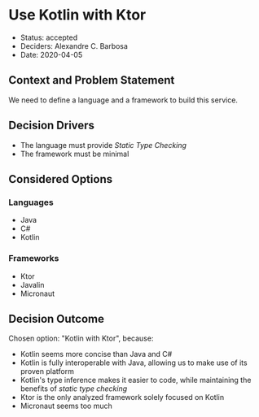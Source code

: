 # Use Kotlin with Ktor

* Status: accepted
* Deciders: Alexandre C. Barbosa
* Date: 2020-04-05

## Context and Problem Statement

We need to define a language and a framework to build this service.

## Decision Drivers

* The language must provide *Static Type Checking*
* The framework must be minimal

## Considered Options

### Languages
* Java
* C#
* Kotlin

### Frameworks
* Ktor
* Javalin
* Micronaut

## Decision Outcome

Chosen option: "Kotlin with Ktor", because:

* Kotlin seems more concise than Java and C#
* Kotlin is fully interoperable with Java, allowing us to make use of its proven platform
* Kotlin's type inference makes it easier to code, while maintaining the benefits of *static type checking*
* Ktor is the only analyzed framework solely focused on Kotlin
* Micronaut seems too much